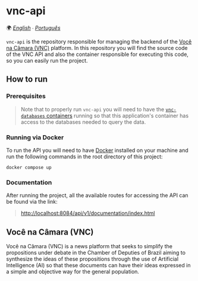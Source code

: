 # vnc-api

🌍 *[English](README.md) ∙ [Português](README_pt.md)*

`vnc-api` is the repository responsible for managing the backend of the [Você na Câmara (VNC)](#você-na-câmara-vnc)
platform. In this repository you will find the source code of the VNC API and also the container responsible for
executing this code, so you can easily run the project.

## How to run

### Prerequisites

> Note that to properly run `vnc-api` you will need to have the
[`vnc-databases` containers](https://github.com/devlucassantos/vnc-databases) running so that this application's
container has access to the databases needed to query the data.

### Running via Docker

To run the API you will need to have [Docker](https://www.docker.com) installed on your machine and run the following
commands in the root directory of this project:

````shell
docker compose up
````

### Documentation

After running the project, all the available routes for accessing the API can be found via the link:

> [http://localhost:8084/api/v1/documentation/index.html](http://localhost:8084/api/v1/documentation/index.html)

## Você na Câmara (VNC)

Você na Câmara (VNC) is a news platform that seeks to simplify the propositions under debate in the Chamber of Deputies
of Brazil aiming to synthesize the ideas of these propositions through the use of Artificial Intelligence (AI) so that
these documents can have their ideas expressed in a simple and objective way for the general population.
